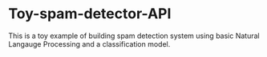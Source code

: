 # Toy-spam-detector-API
This is a toy example of building spam detection system using basic Natural Langauge Processing and a classification model.
